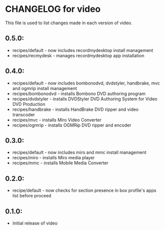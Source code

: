 # CHANGELOG for video

This file is used to list changes made in each version of video.

## 0.5.0:

* recipes/default   - now includes recordmydesktop install management
* recipes/recmydesk - manages recordmydesktop app installation

## 0.4.0:

* recipes/default    - now includes bombonodvd, dvdstyler, handbrake, mvc and ogmrip install management
* recipes/bombonodvd - installs Bombono DVD authoring program
* recipes/dvdstyler  - installs DVDStyler DVD Authoring System for Video DVD Production
* recipes/handbrake  - installs HandBrake DVD ripper and video transcoder
* recipes/mvc        - installs Miro Video Converter
* recipes/ogmrip     - installs OGMRip DVD ripper and encoder

## 0.3.0:

* recipes/default - now includes miro and mmc install management
* recipes/miro    - installs Miro media player
* recipes/mmc     - installs Mobile Media Converter

## 0.2.0:

* recipe/default - now checks for section presence in box profile's apps list before proceed

## 0.1.0:

* Initial release of video

